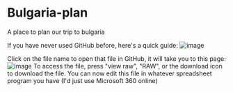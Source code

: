 # Bulgaria-plan
A place to plan our trip to bulgaria


If you have never used GitHub before, here's a quick guide:
![image](https://github.com/Kerbal-999/Bulgaria-plan/assets/106476145/a43a5a0b-ae2e-474a-85e1-0078ad5a6d90)

Click on the file name to open that file in GitHub, it will take you to this page:
![image](https://github.com/Kerbal-999/Bulgaria-plan/assets/106476145/4883060b-8489-4faa-97d8-a9f96b760c57)
To access the file, press "view raw", "RAW", or the download icon to download the file. You can now edit this file in whatever spreadsheet program you have (I'd just use Microsoft 360 online)
